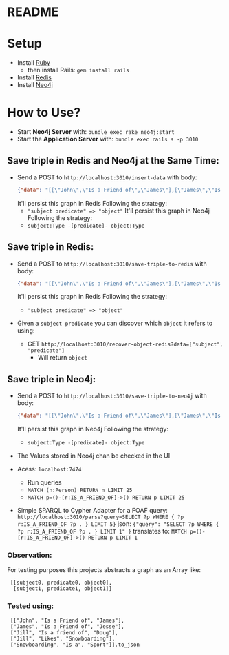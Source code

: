 # README

# Setup
- Install [Ruby](https://www.ruby-lang.org/en/documentation/installation/)
  - then install Rails: `gem install rails`
- Install [Redis](https://redis.io/topics/quickstart)
- Install [Neo4j](https://neo4j.com/docs/operations-manual/current/installation/)

# How to Use?
- Start **Neo4j Server** with:
    `bundle exec rake neo4j:start`
- Start the **Application Server** with:
    `bundle exec rails s -p 3010`

## Save triple in Redis and Neo4j at the Same Time:
 - Send a POST to `http://localhost:3010/insert-data` with body:
    ```json
    {"data": "[[\"John\",\"Is a Friend of\",\"James\"],[\"James\",\"Is a Friend of\",\"Jesse\"],[\"Jill\",\"Is a friend of\",\"Doug\"],[\"Jill\",\"Likes\",\"Snowboarding\"],[\"Snowboarding\",\"Is a\",\"Sport\"]]" }
    ```
    It'll persist this graph in Redis Following the strategy:
     - `"subject predicate" => "object"`
    It'll persist this graph in Neo4j Following the strategy:
    - `subject:Type -[predicate]- object:Type`


## Save triple in Redis:
 - Send a POST to `http://localhost:3010/save-triple-to-redis` with body:
    ```json
    {"data": "[[\"John\",\"Is a Friend of\",\"James\"],[\"James\",\"Is a Friend of\",\"Jesse\"],[\"Jill\",\"Is a friend of\",\"Doug\"],[\"Jill\",\"Likes\",\"Snowboarding\"],[\"Snowboarding\",\"Is a\",\"Sport\"]]" }
    ```
    It'll persist this graph in Redis Following the strategy:
     - `"subject predicate" => "object"`

- Given a `subject predicate` you can discover which `object` it refers to using:
  - GET `http://localhost:3010/recover-object-redis?data=["subject", "predicate"]`
    - Will return `object`

## Save triple in Neo4j:
- Send a POST to `http://localhost:3010/save-triple-to-neo4j` with body:
   ```json
   {"data": "[[\"John\",\"Is a Friend of\",\"James\"],[\"James\",\"Is a Friend of\",\"Jesse\"],[\"Jill\",\"Is a friend of\",\"Doug\"],[\"Jill\",\"Likes\",\"Snowboarding\"],[\"Snowboarding\",\"Is a\",\"Sport\"]]" }
   ```
   It'll persist this graph in Neo4j Following the strategy:
    - `subject:Type -[predicate]- object:Type`
- The Values stored in Neo4j chan be checked in the UI
 - Acess: `localhost:7474`
   - Run queries
    - `MATCH (n:Person) RETURN n LIMIT 25`
    - `MATCH p=()-[r:IS_A_FRIEND_OF]->() RETURN p LIMIT 25`


  - Simple SPARQL to Cypher Adapter for a FOAF query:
    `http://localhost:3010/parse?query=SELECT ?p WHERE { ?p r:IS_A_FRIEND_OF ?p . } LIMIT 5}`
    json: `{"query": "SELECT ?p WHERE { ?p r:IS_A_FRIEND_OF ?p . } LIMIT 1" }`
    translates to: `MATCH p=()-[r:IS_A_FRIEND_OF]->() RETURN p LIMIT 1`

### Observation:
 For testing purposes this projects abstracts a graph as an Array like:
```
 [[subject0, predicate0, object0],
  [subject1, predicate1, object1]]
 ```

 ### Tested using:
  ```
   [["John", "Is a Friend of", "James"],
   ["James", "Is a Friend of", "Jesse"],
   ["Jill", "Is a friend of", "Doug"],
   ["Jill", "Likes", "Snowboarding"],
   ["Snowboarding", "Is a", "Sport"]].to_json
   ```
